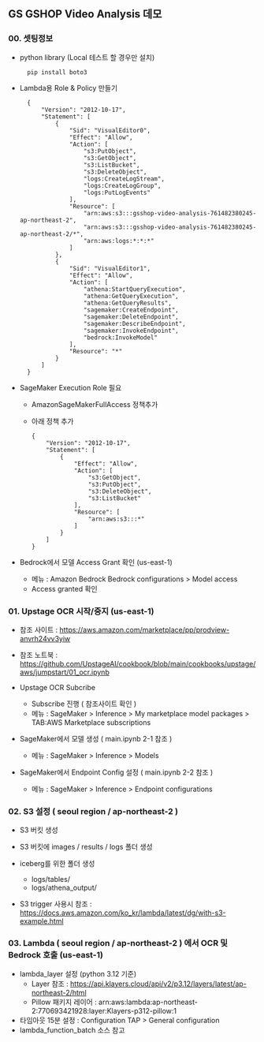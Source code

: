 ## GS GSHOP Video Analysis 데모

### 00. 셋팅정보

- python library (Local 테스트 할 경우만 설치)

        pip install boto3

- Lambda용 Role & Policy 만들기

        {
            "Version": "2012-10-17",
            "Statement": [
                {
                    "Sid": "VisualEditor0",
                    "Effect": "Allow",
                    "Action": [
                        "s3:PutObject",
                        "s3:GetObject",
                        "s3:ListBucket",
                        "s3:DeleteObject",
                        "logs:CreateLogStream",
                        "logs:CreateLogGroup",
                        "logs:PutLogEvents"
                    ],
                    "Resource": [
                        "arn:aws:s3:::gsshop-video-analysis-761482380245-ap-northeast-2",
                        "arn:aws:s3:::gsshop-video-analysis-761482380245-ap-northeast-2/*",
                        "arn:aws:logs:*:*:*"
                    ]
                },
                {
                    "Sid": "VisualEditor1",
                    "Effect": "Allow",
                    "Action": [
                        "athena:StartQueryExecution",
                        "athena:GetQueryExecution",
                        "athena:GetQueryResults",
                        "sagemaker:CreateEndpoint",
                        "sagemaker:DeleteEndpoint",
                        "sagemaker:DescribeEndpoint",
                        "sagemaker:InvokeEndpoint",
                        "bedrock:InvokeModel"
                    ],
                    "Resource": "*"
                }
            ]
        }

- SageMaker Execution Role 필요
  - AmazonSageMakerFullAccess 정책추가
  - 아래 정책 추가

        {
            "Version": "2012-10-17",
            "Statement": [
                {
                    "Effect": "Allow",
                    "Action": [
                        "s3:GetObject",
                        "s3:PutObject",
                        "s3:DeleteObject",
                        "s3:ListBucket"
                    ],
                    "Resource": [
                        "arn:aws:s3:::*"
                    ]
                }
            ]
        }

- Bedrock에서 모델 Access Grant 확인 (us-east-1)
  - 메뉴 : Amazon Bedrock Bedrock configurations > Model access
  - Access granted 확인


### 01. Upstage OCR 시작/중지 (us-east-1)

- 참조 사이트 : https://aws.amazon.com/marketplace/pp/prodview-anvrh24vv3yiw
- 참조 노트북 : https://github.com/UpstageAI/cookbook/blob/main/cookbooks/upstage/aws/jumpstart/01_ocr.ipynb

- Upstage OCR Subcribe
  - Subscribe 진행 ( 참조사이트 확인 )
  - 메뉴 : SageMaker > Inference > My marketplace model packages > TAB:AWS Marketplace subscriptions
- SageMaker에서 모델 생성 ( main.ipynb 2-1 참조 )
  - 메뉴 : SageMaker > Inference > Models
- SageMaker에서 Endpoint Config 설정 ( main.ipynb 2-2 참조 )
  - 메뉴 : SageMaker > Inference > Endpoint configurations
  

### 02. S3 설정 ( seoul region / ap-northeast-2 )

- S3 버킷 생성
- S3 버킷에 images / results / logs 폴더 생성
- iceberg를 위한 폴더 생성
  - logs/tables/
  - logs/athena_output/


- S3 trigger 사용시 참조 : https://docs.aws.amazon.com/ko_kr/lambda/latest/dg/with-s3-example.html 

### 03. Lambda ( seoul region / ap-northeast-2 ) 에서 OCR 및 Bedrock 호출 (us-east-1)
- lambda_layer 설정 (python 3.12 기준)
  - Layer 참조 : https://api.klayers.cloud/api/v2/p3.12/layers/latest/ap-northeast-2/html
  - Pillow 패키지 레이어 : arn:aws:lambda:ap-northeast-2:770693421928:layer:Klayers-p312-pillow:1
- 타임아웃 15분 설정 : Configuration TAP > General configuration 
- lambda_function_batch 소스 참고